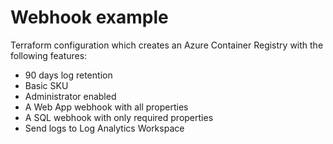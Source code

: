 # Webhook example

Terraform configuration which creates an Azure Container Registry with the following features:

- 90 days log retention
- Basic SKU
- Administrator enabled
- A Web App webhook with all properties
- A SQL webhook with only required properties
- Send logs to Log Analytics Workspace
